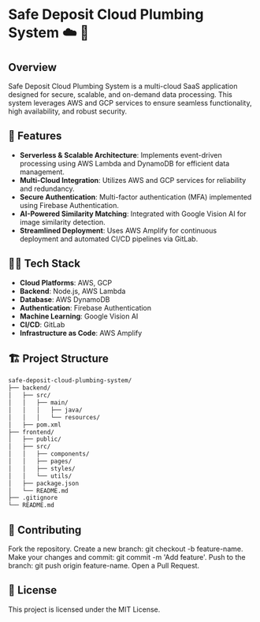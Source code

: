 # Safe Deposit Cloud Plumbing System ☁️ 🏦

## Overview
Safe Deposit Cloud Plumbing System is a multi-cloud SaaS application designed for secure, scalable, and on-demand data processing. This system leverages AWS and GCP services to ensure seamless functionality, high availability, and robust security.

## 📌 Features
- **Serverless & Scalable Architecture**: Implements event-driven processing using AWS Lambda and DynamoDB for efficient data management.
- **Multi-Cloud Integration**: Utilizes AWS and GCP services for reliability and redundancy.
- **Secure Authentication**: Multi-factor authentication (MFA) implemented using Firebase Authentication.
- **AI-Powered Similarity Matching**: Integrated with Google Vision AI for image similarity detection.
- **Streamlined Deployment**: Uses AWS Amplify for continuous deployment and automated CI/CD pipelines via GitLab.

## 👨‍💻 Tech Stack
- **Cloud Platforms**: AWS, GCP
- **Backend**: Node.js, AWS Lambda
- **Database**: AWS DynamoDB
- **Authentication**: Firebase Authentication
- **Machine Learning**: Google Vision AI
- **CI/CD**: GitLab
- **Infrastructure as Code**: AWS Amplify

## 🏗️ Project Structure

```bash
safe-deposit-cloud-plumbing-system/
├── backend/
│   ├── src/
│   │   ├── main/
│   │   │   ├── java/
│   │   │   └── resources/
│   ├── pom.xml
├── frontend/
│   ├── public/
│   ├── src/
│   │   ├── components/
│   │   ├── pages/
│   │   ├── styles/
│   │   └── utils/
│   ├── package.json
│   └── README.md
├── .gitignore
└── README.md
```

## 🤝 Contributing

Fork the repository.
Create a new branch: git checkout -b feature-name.
Make your changes and commit: git commit -m 'Add feature'.
Push to the branch: git push origin feature-name.
Open a Pull Request.

## 📜 License
This project is licensed under the MIT License.
